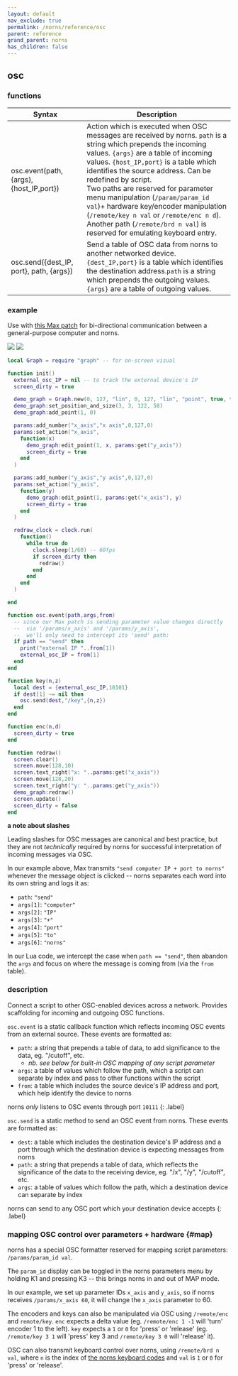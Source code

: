 ```yaml
---
layout: default
nav_exclude: true
permalink: /norns/reference/osc
parent: reference
grand_parent: norns
has_children: false
---
```


## osc

### functions

| Syntax                                  | Description                                                                                                                                                                                                                                                                                                                                                                                                                                                                                                       |
| --------------------------------------- | ----------------------------------------------------------------------------------------------------------------------------------------------------------------------------------------------------------------------------------------------------------------------------------------------------------------------------------------------------------------------------------------------------------------------------------------------------------------------------------------------------------------- |
| osc.event(path,{args},{host_IP,port})   | Action which is executed when OSC messages are received by norns. `path` is a string which prepends the incoming values. `{args}` are a table of incoming values. `{host_IP,port}` is a table which identifies the source address. Can be redefined by script.<br/>Two paths are reserved for parameter menu manipulation (`/param/param_id val`)+ hardware key/encoder manipulation (`/remote/key n val` or `/remote/enc n d`).<br/>Another path (`/remote/brd n val`) is reserved for emulating keyboard entry. |
| osc.send({dest_IP, port}, path, {args}) | Send a table of OSC data from norns to another networked device. `{dest_IP,port}` is a table which identifies the destination address.`path` is a string which prepends the outgoing values. `{args}` are a table of outgoing values.                                                                                                                                                                                                                                                                             |

### example

Use with [this Max patch](https://gist.github.com/dndrks/2dd205a11c2ae1237fadcc40bc13a89b) for bi-directional communication between a general-purpose computer and norns.

![](./../image/reference-images/osc-max-example.png)
![](./../image/reference-images/osc-graph-example.png)

```lua
local Graph = require "graph" -- for on-screen visual

function init()
  external_osc_IP = nil -- to track the external device's IP
  screen_dirty = true

  demo_graph = Graph.new(0, 127, "lin", 0, 127, "lin", "point", true, true)
  demo_graph:set_position_and_size(3, 3, 122, 58)
  demo_graph:add_point(1, 0)

  params:add_number("x_axis","x axis",0,127,0)
  params:set_action("x_axis",
    function(x)
      demo_graph:edit_point(1, x, params:get("y_axis"))
      screen_dirty = true
    end
  )

  params:add_number("y_axis","y axis",0,127,0)
  params:set_action("y_axis",
    function(y)
      demo_graph:edit_point(1, params:get("x_axis"), y)
      screen_dirty = true
    end
  )

  redraw_clock = clock.run(
    function()
      while true do
        clock.sleep(1/60) -- 60fps
        if screen_dirty then
          redraw()
        end
      end
    end
  )

end

function osc.event(path,args,from)
  -- since our Max patch is sending parameter value changes directly
  --  via '/params/x_axis' and '/params/y_axis',
  --  we'll only need to intercept its 'send' path:
  if path == "send" then
    print("external IP "..from[1])
    external_osc_IP = from[1]
  end
end

function key(n,z)
  local dest = {external_osc_IP,10101}
  if dest[1] ~= nil then
    osc.send(dest,"/key",{n,z})
  end
end

function enc(n,d)
  screen_dirty = true
end

function redraw()
  screen.clear()
  screen.move(128,10)
  screen.text_right("x: "..params:get("x_axis"))
  screen.move(128,20)
  screen.text_right("y: "..params:get("y_axis"))
  demo_graph:redraw()
  screen.update()
  screen_dirty = false
end
```

**a note about slashes**

Leading slashes for OSC messages are canonical and best practice, but they are not *technically* required by norns for successful interpretation of incoming messages via OSC.

In our example above, Max transmits `"send computer IP + port to norns"` whenever the message object is clicked -- norns separates each word into its own string and logs it as:

- `path`: `"send"`
- `args[1]`: `"computer"`
- `args[2]`: `"IP"`
- `args[3]`: `"+"`
- `args[4]`: `"port"`
- `args[5]`: `"to"`
- `args[6]`: `"norns"`

In our Lua code, we intercept the case when `path == "send"`, then abandon the `args` and focus on where the message is coming from (via the `from` table).

### description

Connect a script to other OSC-enabled devices across a network. Provides scaffolding for incoming and outgoing OSC functions.

`osc.event` is a static callback function which reflects incoming OSC events from an external source. These events are formatted as:

- `path`: a string that prepends a table of data, to add significance to the data, eg. "/cutoff", etc.
  - *nb. see below for built-in OSC mapping of any script parameter*
- `args`: a table of values which follow the path, which a script can separate by index and pass to other functions within the script
- `from`: a table which includes the source device's IP address and port, which help identify the device to norns

norns *only* listens to OSC events through port `10111`
{: .label}

`osc.send` is a static method to send an OSC event from norns. These events are formatted as:

- `dest`: a table which includes the destination device's IP address and a port through which the destination device is expecting messages from norns
- `path`: a string that prepends a table of data, which reflects the significance of the data to the receiving device, eg. "/x", "/y", "/cutoff", etc.
- `args`: a table of values which follow the path, which a destination device can separate by index

norns can send to any OSC port which your destination device accepts
{: .label}

### mapping OSC control over parameters + hardware {#map}

norns has a special OSC formatter reserved for mapping script parameters: `/params/param_id val`.

The `param_id` display can be toggled in the norns parameters menu by holding K1 and pressing K3 -- this brings norns in and out of MAP mode.

In our example, we set up parameter IDs `x_axis` and `y_axis`, so if norns receives `/params/x_axis 60`, it will change the `x_axis` parameter to 60.

The encoders and keys can also be manipulated via OSC using `/remote/enc` and `remote/key`. `enc` expects a delta value (eg. `/remote/enc 1 -1` will 'turn' encoder 1 to the left). `key` expects a `1` or `0` for 'press' or 'release' (eg. `/remote/key 3 1` will 'press' key 3 and `/remote/key 3 0` will 'release' it).

OSC can also transmit keyboard control over norns, using `/remote/brd n val`, where `n` is the index of [the norns keyboard codes](https://github.com/monome/norns/blob/main/lua/core/keyboard.lua#L154-L280) and `val` is `1` or `0` for 'press' or 'release'.
